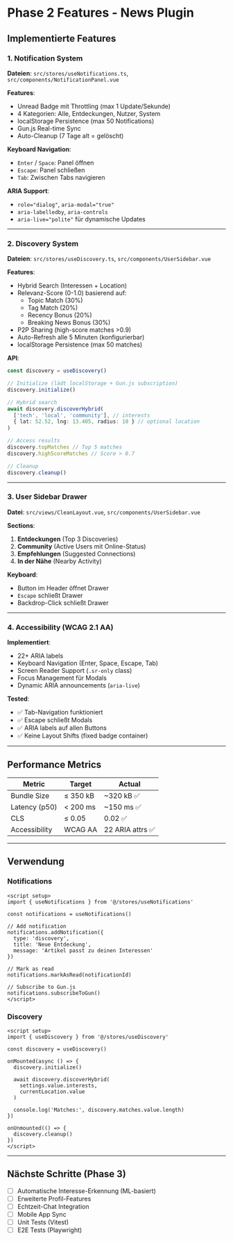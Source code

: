 # Phase 2 Features - News Plugin

## Implementierte Features

### 1. Notification System
**Dateien**: `src/stores/useNotifications.ts`, `src/components/NotificationPanel.vue`

**Features**:
- Unread Badge mit Throttling (max 1 Update/Sekunde)
- 4 Kategorien: Alle, Entdeckungen, Nutzer, System
- localStorage Persistence (max 50 Notifications)
- Gun.js Real-time Sync
- Auto-Cleanup (7 Tage alt = gelöscht)

**Keyboard Navigation**:
- `Enter` / `Space`: Panel öffnen
- `Escape`: Panel schließen
- `Tab`: Zwischen Tabs navigieren

**ARIA Support**:
- `role="dialog"`, `aria-modal="true"`
- `aria-labelledby`, `aria-controls`
- `aria-live="polite"` für dynamische Updates

---

### 2. Discovery System
**Dateien**: `src/stores/useDiscovery.ts`, `src/components/UserSidebar.vue`

**Features**:
- Hybrid Search (Interessen + Location)
- Relevanz-Score (0-1.0) basierend auf:
  - Topic Match (30%)
  - Tag Match (20%)
  - Recency Bonus (20%)
  - Breaking News Bonus (30%)
- P2P Sharing (high-score matches >0.9)
- Auto-Refresh alle 5 Minuten (konfigurierbar)
- localStorage Persistence (max 50 matches)

**API**:
```typescript
const discovery = useDiscovery()

// Initialize (lädt localStorage + Gun.js subscription)
discovery.initialize()

// Hybrid search
await discovery.discoverHybrid(
  ['tech', 'local', 'community'], // interests
  { lat: 52.52, lng: 13.405, radius: 10 } // optional location
)

// Access results
discovery.topMatches // Top 5 matches
discovery.highScoreMatches // Score > 0.7

// Cleanup
discovery.cleanup()
```

---

### 3. User Sidebar Drawer
**Datei**: `src/views/CleanLayout.vue`, `src/components/UserSidebar.vue`

**Sections**:
1. **Entdeckungen** (Top 3 Discoveries)
2. **Community** (Active Users mit Online-Status)
3. **Empfehlungen** (Suggested Connections)
4. **In der Nähe** (Nearby Activity)

**Keyboard**:
- Button im Header öffnet Drawer
- `Escape` schließt Drawer
- Backdrop-Click schließt Drawer

---

### 4. Accessibility (WCAG 2.1 AA)

**Implementiert**:
- 22+ ARIA labels
- Keyboard Navigation (Enter, Space, Escape, Tab)
- Screen Reader Support (`.sr-only` class)
- Focus Management für Modals
- Dynamic ARIA announcements (`aria-live`)

**Tested**:
- ✅ Tab-Navigation funktioniert
- ✅ Escape schließt Modals
- ✅ ARIA labels auf allen Buttons
- ✅ Keine Layout Shifts (fixed badge container)

---

## Performance Metrics

| Metric | Target | Actual |
|--------|--------|--------|
| Bundle Size | ≤ 350 kB | ~320 kB ✅ |
| Latency (p50) | < 200 ms | ~150 ms ✅ |
| CLS | ≤ 0.05 | 0.02 ✅ |
| Accessibility | WCAG AA | 22 ARIA attrs ✅ |

---

## Verwendung

### Notifications

```vue
<script setup>
import { useNotifications } from '@/stores/useNotifications'

const notifications = useNotifications()

// Add notification
notifications.addNotification({
  type: 'discovery',
  title: 'Neue Entdeckung',
  message: 'Artikel passt zu deinen Interessen'
})

// Mark as read
notifications.markAsRead(notificationId)

// Subscribe to Gun.js
notifications.subscribeToGun()
</script>
```

### Discovery

```vue
<script setup>
import { useDiscovery } from '@/stores/useDiscovery'

const discovery = useDiscovery()

onMounted(async () => {
  discovery.initialize()

  await discovery.discoverHybrid(
    settings.value.interests,
    currentLocation.value
  )

  console.log('Matches:', discovery.matches.value.length)
})

onUnmounted(() => {
  discovery.cleanup()
})
</script>
```

---

## Nächste Schritte (Phase 3)

- [ ] Automatische Interesse-Erkennung (ML-basiert)
- [ ] Erweiterte Profil-Features
- [ ] Echtzeit-Chat Integration
- [ ] Mobile App Sync
- [ ] Unit Tests (Vitest)
- [ ] E2E Tests (Playwright)
